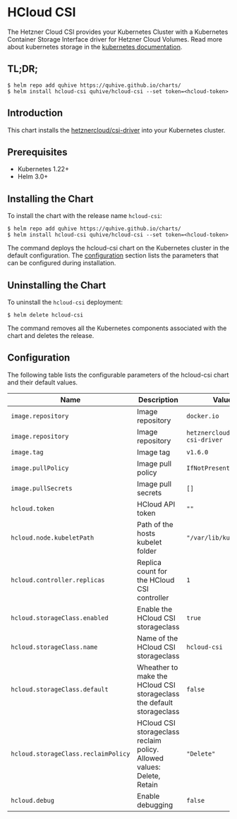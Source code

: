 # HCloud CSI

The Hetzner Cloud CSI provides your Kubernetes Cluster with a Kubernetes Container Storage Interface driver for Hetzner Cloud Volumes. Read more about kubernetes storage in the [kubernetes documentation](https://kubernetes.io/docs/concepts/storage/).

## TL;DR;

```console
$ helm repo add quhive https://quhive.github.io/charts/
$ helm install hcloud-csi quhive/hcloud-csi --set token=<hcloud-token>
```

## Introduction

This chart installs the [hetznercloud/csi-driver](https://github.com/hetznercloud/csi-driver) into your Kubernetes cluster.

## Prerequisites

- Kubernetes 1.22+
- Helm 3.0+

## Installing the Chart

To install the chart with the release name `hcloud-csi`:

```console
$ helm repo add quhive https://quhive.github.io/charts/
$ helm install hcloud-csi quhive/hcloud-csi --set token=<hcloud-token>
```

The command deploys the hcloud-csi chart on the Kubernetes cluster in the default configuration. The [configuration](#configuration) section lists the parameters that can be configured during installation.

## Uninstalling the Chart

To uninstall the `hcloud-csi` deployment:

```console
$ helm delete hcloud-csi
```

The command removes all the Kubernetes components associated with the chart and deletes the release.

## Configuration

The following table lists the configurable parameters of the hcloud-csi chart and their default values.

| Name | Description | Value |
|------|-------------|-------|
| `image.repository` | Image repository | `docker.io` |
| `image.repository` | Image repository | `hetznercloud/hcloud-csi-driver` |
| `image.tag` | Image tag | `v1.6.0` |
| `image.pullPolicy` | Image pull policy | `IfNotPresent` |
| `image.pullSecrets` | Image pull secrets | `[]` |
| `hcloud.token` | HCloud API token | `""` |
| `hcloud.node.kubeletPath` | Path of the hosts kubelet folder | `"/var/lib/kubelet"` |
| `hcloud.controller.replicas` | Replica count for the HCloud CSI controller | `1` |
| `hcloud.storageClass.enabled` | Enable the HCloud CSI storageclass | `true` |
| `hcloud.storageClass.name` | Name of the HCloud CSI storageclass | `hcloud-csi` |
| `hcloud.storageClass.default` | Wheather to make the HCloud CSI storageclass the default storageclass | `false` |
| `hcloud.storageClass.reclaimPolicy` | HCloud CSI storageclass reclaim policy. Allowed values: Delete, Retain | `"Delete"` |
| `hcloud.debug` | Enable debugging | `false` |
